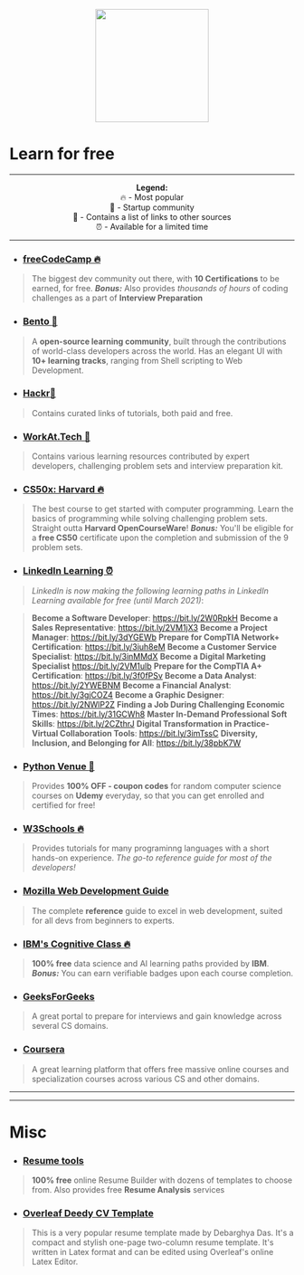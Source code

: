 <p align="center">
<img width="200px" src="https://upload.wikimedia.org/wikipedia/commons/7/75/Wikimedia_Community_Logo.svg">
</p>

# Learn for free
<hr>
<p align="center">
<strong>Legend:</strong>
<br>
🔥 - Most popular
<br>
🚀 - Startup community
<br>
🔗 - Contains a list of links to other sources
<br>
⏰ - Available for a limited time
</p>
<hr>

* ### [freeCodeCamp :fire:](https://www.freecodecamp.org/)
>The biggest dev community out there, with **10 Certifications** to be earned, for free.
***Bonus:*** Also provides *thousands of hours* of coding challenges as a part of __Interview Preparation__

* ### [Bento :rocket:](https://bento.io/)
> A **open-source learning community**, built through the contributions of world-class developers across the world.
Has an elegant UI with **10+ learning tracks**, ranging from Shell scripting to Web Development.

* ### [Hackr:link:](https://hackr.io/)
> Contains curated links of tutorials, both paid and free.

* ### [WorkAt.Tech :rocket:](https://work@tech/)
> Contains various learning resources contributed by expert developers, challenging problem sets and interview preparation kit.

* ### [CS50x: Harvard :fire:](https://cs50.harvard.edu/)
> The best course to get started with computer programming. Learn the basics of programming while solving challenging problem sets. Straight outta **Harvard OpenCourseWare**!
***Bonus:*** You'll be eligible for a **free CS50** certificate upon the completion and submission of the 9 problem sets.

* ### [LinkedIn Learning :alarm_clock:](https://www.linkedin.com/learning/)
>*LinkedIn is now making the following learning paths in LinkedIn Learning available for free (until March 2021)*:

>__Become a Software Developer__: https://bit.ly/2W0RpkH
>__Become a Sales Representative__: https://bit.ly/2VM1jX3
 >__Become a Project Manager__: https://bit.ly/3dYGEWb
>__Prepare for CompTIA Network+ Certification__: https://bit.ly/3iuh8eM
>__Become a Customer Service Specialist__: https://bit.ly/3inMMdX
>__Become a Digital Marketing Specialist__ https://bit.ly/2VM1ulb
>__Prepare for the CompTIA A+ Certification__: https://bit.ly/3f0fPSv
>__Become a Data Analyst__: https://bit.ly/2YWEBNM
>__Become a Financial Analyst__: https://bit.ly/3gjCOZ4
>__Become a Graphic Designer__: https://bit.ly/2NWlP2Z
>__Finding a Job During Challenging Economic Times__: https://bit.ly/31GCWh8
>__Master In-Demand Professional Soft Skills__: https://bit.ly/2CZthrJ
>__Digital Transformation in Practice- Virtual Collaboration Tools__: https://bit.ly/3imTssC
>__Diversity, Inclusion, and Belonging for All__: https://bit.ly/38pbK7W

* ### [Python Venue :link:](http://pythonvenue.blogspot.com/)
> Provides **100% OFF - coupon codes** for random computer science courses on **Udemy** everyday, so that you can get enrolled and certified for free!

* ### [W3Schools :fire:](https://w3schools.com/)
> Provides tutorials for many programinng languages with a short hands-on experience. *The go-to reference guide for most of the developers!*

* ### [Mozilla Web Development Guide](https://developer.mozilla.org/en-US/docs/Web/Guide)
> The complete **reference** guide to excel in web development, suited for all devs from beginners to experts.

* ### [IBM's Cognitive Class :fire:](https://cognitiveclass.ai/)
> **100% free** data science and AI learning paths provided by **IBM**.
***Bonus:*** You can earn verifiable badges upon each course completion.

* ### [GeeksForGeeks](https://www.geeksforgeeks.org/)
> A great portal to prepare for interviews and gain knowledge across several CS domains.

* ### [Coursera](https://www.coursera.org/)
> A great learning platform that offers free massive online courses and specialization courses across various CS and other domains.

<hr>
<hr> 

# Misc 

* ### [Resume tools](https://cultivatedculture.com/tools/)
> **100% free** online Resume Builder with dozens of templates to choose from. Also provides free **Resume Analysis** services

* ### [Overleaf Deedy CV Template](https://www.overleaf.com/latex/templates/deedy-cv/bjryvfsjdyxz)
> This is a very popular resume template made by Debarghya Das. It's a compact and stylish one-page two-column resume template. It's written in Latex format and can be edited using Overleaf's online Latex Editor.
